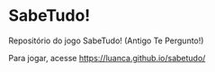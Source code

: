 # SabeTudo!
Repositório do jogo SabeTudo! (Antigo Te Pergunto!)

Para jogar, acesse https://luanca.github.io/sabetudo/
